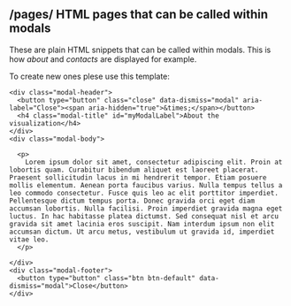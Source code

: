 ## /pages/ HTML pages that can be called within modals

These are plain HTML snippets that can be called within modals. This is how *about* and *contacts* are displayed for example.

To create new ones plese use this template:

    <div class="modal-header">
      <button type="button" class="close" data-dismiss="modal" aria-label="Close"><span aria-hidden="true">&times;</span></button>
      <h4 class="modal-title" id="myModalLabel">About the visualization</h4>
    </div>
    <div class="modal-body">
    
      <p>
        Lorem ipsum dolor sit amet, consectetur adipiscing elit. Proin at lobortis quam. Curabitur bibendum aliquet est laoreet placerat. Praesent sollicitudin lacus in mi hendrerit tempor. Etiam posuere mollis elementum. Aenean porta faucibus varius. Nulla tempus tellus a leo commodo consectetur. Fusce quis leo ac elit porttitor imperdiet. Pellentesque dictum tempus porta. Donec gravida orci eget diam accumsan lobortis. Nulla facilisi. Proin imperdiet gravida magna eget luctus. In hac habitasse platea dictumst. Sed consequat nisl et arcu gravida sit amet lacinia eros suscipit. Nam interdum ipsum non elit accumsan dictum. Ut arcu metus, vestibulum ut gravida id, imperdiet vitae leo.
      </p>
    
    </div>
    <div class="modal-footer">
      <button type="button" class="btn btn-default" data-dismiss="modal">Close</button>
    </div>